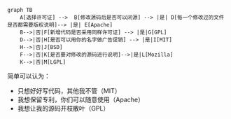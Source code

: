 ```mermaid
graph TB
    A[选择许可证] -->  B[修改源码后是否可以闭源] --> |是| D[每一个修改过的文件是否都需要版权说明]--> |是| E[Apache]
    B-->|否|F[新增代码是否采用同样许可证] --> |是|G[GPL]
    D-->|否|H[是否可以用你的名字做广告促销] --> |是|I[MIT]
    H-->|否|J[BSD]
    F-->|否|K[是否要对修改的源码进行说明]-->|是|L[Mozilla]
    K-->|否|M[LGPL]
```
简单可以认为：
- 只想好好写代码，其他我不管（MIT）
- 我想保留专利，你们可以随意使用（Apache）
- 我想让我的源码开枝散叶（GPL）
